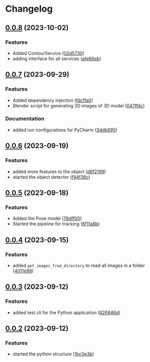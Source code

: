 # Changelog

## [0.0.8](https://github.com/mikk5829/RRTNCTTASA/compare/v0.0.7...v0.0.8) (2023-10-02)


### Features

* Added ContourService ([02d5730](https://github.com/mikk5829/RRTNCTTASA/commit/02d5730e92ae9597826a41cb98c0968f959deecb))
* adding interface for all services ([afe66eb](https://github.com/mikk5829/RRTNCTTASA/commit/afe66eb20f0cc983a99886486344eec13043bca9))

## [0.0.7](https://github.com/mikk5829/RRTNCTTASA/compare/v0.0.6...v0.0.7) (2023-09-29)


### Features

* Added dependency injection ([fdc1fa0](https://github.com/mikk5829/RRTNCTTASA/commit/fdc1fa097cea9afccf63d7fda97df6fcf6be1126))
* Blender script for generating 2D images of 3D model ([047ff4c](https://github.com/mikk5829/RRTNCTTASA/commit/047ff4c5f1372d5185acfc726a57620623dabbd6))


### Documentation

* added run configurations for PyCharm ([3ddb695](https://github.com/mikk5829/RRTNCTTASA/commit/3ddb69517490834895032ec3e37c3680bc798b2b))

## [0.0.6](https://github.com/mikk5829/RRTNCTTASA/compare/v0.0.5...v0.0.6) (2023-09-19)


### Features

* added more features to the object ([d6f2199](https://github.com/mikk5829/RRTNCTTASA/commit/d6f219918ed1fa1a677f735a645419d861d15b8f))
* started the object detector ([f94f36c](https://github.com/mikk5829/RRTNCTTASA/commit/f94f36c68adcf4ee1c52369af3a7450d8a137c6e))

## [0.0.5](https://github.com/mikk5829/RRTNCTTASA/compare/v0.0.4...v0.0.5) (2023-09-18)


### Features

* Added the Pose model ([78dff00](https://github.com/mikk5829/RRTNCTTASA/commit/78dff002df52c568c00f9363eb9d3ddc606908a8))
* Started the pipeline for tracking ([6f11a8b](https://github.com/mikk5829/RRTNCTTASA/commit/6f11a8b94b1544bedaf0e882d1e9088aaf394d3a))

## [0.0.4](https://github.com/mikk5829/RRTNCTTASA/compare/v0.0.3...v0.0.4) (2023-09-15)


### Features

* added ``get_images_from_directory`` to read all images in a folder ([4011e99](https://github.com/mikk5829/RRTNCTTASA/commit/4011e99f5968fb643230d81d4bceb79f64a4ab9d))

## [0.0.3](https://github.com/mikk5829/RRTNCTTASA/compare/v0.0.2...v0.0.3) (2023-09-12)


### Features

* added test cli for the Python application ([626846d](https://github.com/mikk5829/RRTNCTTASA/commit/626846dea1a1a034660b19d7b63af75272cbfcaf))

## [0.0.2](https://github.com/mikk5829/RRTNCTTASA/compare/v0.0.1...v0.0.2) (2023-09-12)


### Features

* started the python structure ([1bc0e3b](https://github.com/mikk5829/RRTNCTTASA/commit/1bc0e3b446cd4eb339b7aa7f872cdd1f6347521d))
